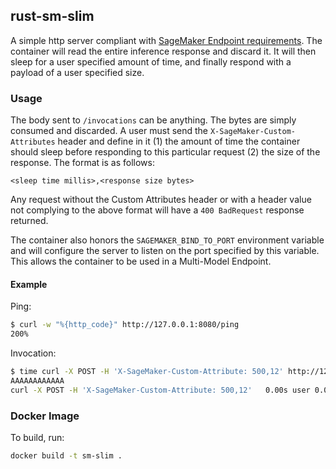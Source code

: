 ## rust-sm-slim

A simple http server compliant with [SageMaker Endpoint requirements](https://docs.aws.amazon.com/sagemaker/latest/dg/your-algorithms-inference-code.html).
The container will read the entire inference response and discard it. It will then sleep for a user specified amount 
of time, and finally respond with a payload of a user specified size. 

### Usage

The body sent to `/invocations` can be anything. The bytes are simply consumed and discarded. A user must send the
`X-SageMaker-Custom-Attributes` header and define in it (1) the amount of time the container should sleep before responding
to this particular request (2) the size of the response. The format is as follows:

```text
<sleep time millis>,<response size bytes>
```

Any request without the Custom Attributes header or with a header value not complying to the above format will have a 
`400 BadRequest` response returned.

The container also honors the `SAGEMAKER_BIND_TO_PORT` environment variable and will configure the server to listen
on the port specified by this variable. This allows the container to be used in a Multi-Model Endpoint.

#### Example

Ping:
```bash
$ curl -w "%{http_code}" http://127.0.0.1:8080/ping
200%
```

Invocation:
```bash
$ time curl -X POST -H 'X-SageMaker-Custom-Attribute: 500,12' http://127.0.0.1:8080/invocations
AAAAAAAAAAAA
curl -X POST -H 'X-SageMaker-Custom-Attribute: 500,12'   0.00s user 0.01s system 1% cpu 0.522 total
```

### Docker Image

To build, run:
```bash
docker build -t sm-slim .
```